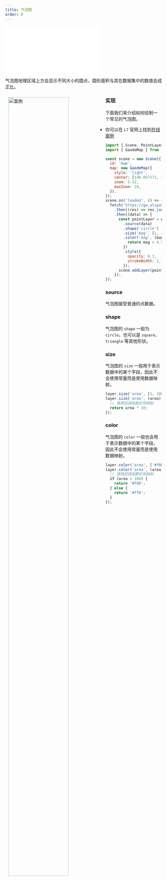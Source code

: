 ```yaml
---
title: 气泡图
order: 0
---
```


<embed src="@/docs/api/common/style.md"></embed>

气泡图地理区域上方会显示不同大小的圆点，圆形面积与其在数据集中的数值会成正比。

<div>
  <div style="width:60%;float:left; margin: 10px;">
    <img  width="80%" alt="案例" src='https://gw.alipayobjects.com/mdn/antv_site/afts/img/A*fNGiS7YI1tIAAAAAAAAAAABkARQnAQ'>
  </div>
</div>

### 实现

下面我们来介绍如何绘制一个常见的气泡图。

- 你可以在 `L7` 官网上找到[在线案例](/examples/point/bubble/#point)

```javascript
import { Scene, PointLayer } from '@antv/l7';
import { GaodeMap } from '@antv/l7-extension-maps';

const scene = new Scene({
  id: 'map',
  map: new GaodeMap({
    style: 'light',
    center: [140.067171, 36.26186],
    zoom: 5.32,
    maxZoom: 10,
  }),
});
scene.on('loaded', () => {
  fetch('https://gw.alipayobjects.com/os/basement_prod/d3564b06-670f-46ea-8edb-842f7010a7c6.json')
    .then((res) => res.json())
    .then((data) => {
      const pointLayer = new PointLayer({})
        .source(data)
        .shape('circle')
        .size('mag', [1, 25])
        .color('mag', (mag) => {
          return mag > 4.5 ? '#5B8FF9' : '#5CCEA1';
        })
        .style({
          opacity: 0.3,
          strokeWidth: 1,
        });
      scene.addLayer(pointLayer);
    });
});
```

### source

气泡图接受普通的点数据。

### shape

气泡图的 `shape` 一般为 `circle`，也可以是 `square`、`triangle` 等其他形状。

### size

气泡图的 `size` 一般用于表示数据中的某个字段，因此不会使用常量而是使用数据映射。

```js
layer.size('area', [1, 100]); // 使用区间映射
layer.size('area', (area) => {
  // 使用回调函数实现映射
  return area * 10;
});
```

### color

气泡图的 `color` 一般也会用于表示数据中的某个字段，因此不会使用常量而是使用数据映射。

```js
layer.color('area', ['#f00', '#ff0']); // 使用区间映射
layer.color('area', (area) => {
  // 使用回调函数实现映射
  if (area > 100) {
    return '#f00';
  } else {
    return '#ff0';
  }
});
```
